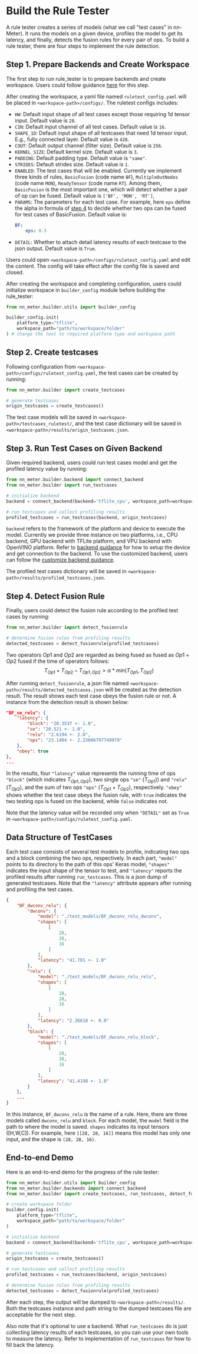# Build the Rule Tester

A rule tester creates a series of models (what we call "test cases" in nn-Meter). It runs the models on a given device, profiles the model to get its latency, and finally, detects the fusion rules for every pair of ops. To build a rule tester, there are four steps to implement the rule detection.

## Step 1. Prepare Backends and Create Workspace

The first step to run rule_tester is to prepare backends and create workspace. Users could follow guidance [here](./backend.md) for this step.

After creating the workspace, a yaml file named `ruletest_config.yaml` will be placed in `<workspace-path>/configs/`. The ruletest configs includes:

- `HW`: Default input shape of all test cases except those requiring 1d tensor input. Default value is `28`.
- `CIN`: Default input channel of all test cases. Default value is `16`.
- `SHAPE_1D`: Default input shape of all testcases that need 1d tensor input. E.g., fully connected layer. Default value is `428`.
- `COUT`: Default output channel (filter size). Default value is `256`.
- `KERNEL_SIZE`: Default kernel size. Default value is `3`.
- `PADDING`: Default padding type. Default value is `"same"`.
- `STRIDES`: Default strides size. Default value is `1`.
- `ENABLED`: The test cases that will be enabled. Currently we implement three kinds of rules, `BasicFusion` (code name `BF`), `MultipleOutNodes` (code name `MON`), `ReadyTensor` (code name `RT`). Among them, `BasicFusion` is the most important one, which will detect whether a pair of op can be fused. Default value is `['BF', 'MON', 'RT']`,
- `PARAMS`: The parameters for each test case. For example, here `eps` define the alpha in formula of [step 4](#step-4-detect-fusion-rule) to decide whether two ops can be fused for test cases of BasicFusion. Default value is:
    ```yaml
    BF:
        eps: 0.5
    ```
- `DETAIL`: Whether to attach detail latency results of each testcase to the json output. Default value is `True`.

Users could open `<workspace-path>/configs/ruletest_config.yaml` and edit the content. The config will take effect after the config file is saved and closed.

After creating the workspace and completing configuration, users could initialize workspace in `builder_config` module before building the rule_tester:

```python
from nn_meter.builder.utils import builder_config

builder_config.init(
    platform_type="tflite", 
    workspace_path="path/to/workspace/folder"
) # change the text to required platform type and workspace path
```

## Step 2. Create testcases

Following configuration from `<workspace-path>/configs/ruletest_config.yaml`, the test cases can be created by running:

```python
from nn_meter.builder import create_testcases

# generate testcases
origin_testcases = create_testcases()
```

The test case models will be saved in `<workspace-path>/testcases_ruletest/`, and the test case dictionary will be saved in `<workspace-path>/results/origin_testcases.json`.

## Step 3. Run Test Cases on Given Backend

Given required backend, users could run test cases model and get the profiled latency value by running:

```python
from nn_meter.builder.backend import connect_backend
from nn_meter.builder import run_testcases

# initialize backend
backend = connect_backend(backend='tflite_cpu', workspace_path=workspace_path)

# run testcases and collect profiling results
profiled_testcases = run_testcases(backend, origin_testcases)
```
`backend` refers to the framework of the platform and device to execute the model. Currently we provide three instance on two platforms, i.e., CPU backend, GPU backend with TFLite platform, and VPU backend with OpenVINO platform. Refer to [backend guidance](./backend.md) for how to setup the device and get connection to the backend. To use the customized backend, users can follow the [customize backend guidance](./build_customized_backend.md).

The profiled test cases dictionary will be saved in `<workspace-path>/results/profiled_testcases.json`.

## Step 4. Detect Fusion Rule


Finally, users could detect the fusion rule according to the profiled test cases by running:


```python
from nn_meter.builder import detect_fusionrule

# determine fusion rules from profiling results
detected_testcases = detect_fusionrule(profiled_testcases)
```

Two operators $Op1$ and $Op2$ are regarded as being fused as fused as $Op1 +Op2$ fused if the time of operators follows:
$$
T_{Op1} + T_{Op2} - T_{Op1,Op2} > \alpha * min(T_{Op1}, T_{Op2})
$$

After running `detect_fusionrule`, a json file named `<workspace-path>/results/detected_testcases.json` will be created as the detection result. The result shows each test case obeys the fusion rule or not. A instance from the detection result is shown below:

```json
"BF_se_relu": {
    "latency": {
        "block": "20.3537 +- 1.0",
        "se": "20.521 +- 1.0",
        "relu": "2.6194 +- 2.0",
        "ops": "23.1404 +- 2.23606797749979"
    },
    "obey": true
},
...
```
In the results, four `"latency"` value represents the running time of ops `"block"` (which indicates $T_{Op1,Op2}$), two single ops `"se"` ($T_{Op1})$) and `"relu"` ($T_{Op2}$),  and the sum of two ops `"ops"` ($T_{Op1} + T_{Op2}$), respectively. `"obey"` shows whether the test case obeys the fusion rule, with `true` indicates the two testing ops is fused on the backend, while `false` indicates not.

Note that the latency value will be recorded only when `"DETAIL"` set as `True` in `<workspace-path>/configs/ruletest_config.yaml`.

## Data Structure of TestCases
Each test case consists of several test models to profile, indicating two ops and a block combining the two ops, respectively. In each part, `"model"` points to its directory to the path of this ops' Keras model, `"shapes"` indicates the input shape of the tensor to test, and `"latency"` reports the profiled results after running `run_testcases`. This is a json dump of generated testcases. Note that the `"latency"` attribute appears after running and profiling the test cases.

```json
{
    "BF_dwconv_relu": {
        "dwconv": {
            "model": "./test_models/BF_dwconv_relu_dwconv",
            "shapes": [
                [
                    28,
                    28,
                    16
                ]
            ],
            "latency": "41.781 +- 1.0"
        },
        "relu": {
            "model": "./test_models/BF_dwconv_relu_relu",
            "shapes": [
                [
                    28,
                    28,
                    16
                ]
            ],
            "latency": "2.36618 +- 0.0"
        },
        "block": {
            "model": "./test_models/BF_dwconv_relu_block",
            "shapes": [
                [
                    28,
                    28,
                    16
                ]
            ],
            "latency": "41.4198 +- 1.0"
        }
    },
    ...
}
```
In this instance, `BF_dwconv_relu` is the name of a rule. Here, there are three models called `dwconv`, `relu` and `block`. For each model, the `model` field is the path to where the model is saved. `shapes` indicates its input tensors ([H,W,C]). For example, here `[[28, 28, 16]]` means this model has only one input, and the shape is `(28, 28, 16)`.

## End-to-end Demo
Here is an end-to-end demo for the progress of the rule tester:
```python
from nn_meter.builder.utils import builder_config
from nn_meter.builder.backends import connect_backend
from nn_meter.builder import create_testcases, run_testcases, detect_fusionrule

# create workspace folder
builder_config.init(
    platform_type="tflite", 
    workspace_path="path/to/workspace/folder"
)

# initialize backend
backend = connect_backend(backend='tflite_cpu', workspace_path=workspace_path)

# generate testcases
origin_testcases = create_testcases()

# run testcases and collect profiling results
profiled_testcases = run_testcases(backend, origin_testcases)

# determine fusion rules from profiling results
detected_testcases = detect_fusionrule(profiled_testcases)
```

After each step, the output will be dumped to `<workspace-path>/results/`. Both the testcases instance and path string to the dumped testcases file are acceptable for the next step.

Also note that it's optional to use a backend. What `run_testcases` do is just collecting latency results of each testcases, so you can use your own tools to measure the latency. Refer to implementation of `run_testcases` for how to fill back the latency.
